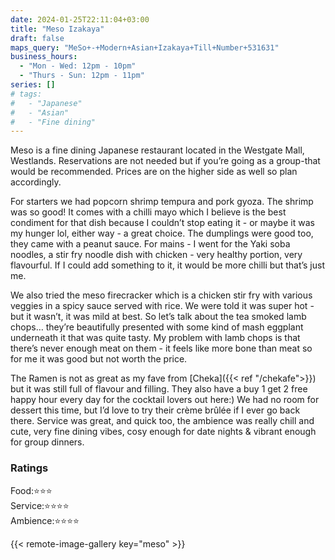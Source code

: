 ```yaml
---
date: 2024-01-25T22:11:04+03:00
title: "Meso Izakaya"
draft: false
maps_query: "MeSo+-+Modern+Asian+Izakaya+Till+Number+531631"
business_hours:
  - "Mon - Wed: 12pm - 10pm"
  - "Thurs - Sun: 12pm - 11pm"
series: []
# tags:
#   - "Japanese"
#   - "Asian"
#   - "Fine dining"
---
```


Meso is a fine dining Japanese restaurant located in the Westgate Mall, Westlands. Reservations are not needed but if you’re going as a group-that would be recommended. Prices are on the higher side as well so plan accordingly.

For starters we had popcorn shrimp tempura and pork gyoza. The shrimp was so good! It comes with a chilli mayo which I believe is the best condiment for that dish because I couldn’t stop eating it - or maybe it was my hunger lol, either way - a great choice. The dumplings were good too, they came with a peanut sauce. For mains - I went for the Yaki soba noodles, a stir fry noodle dish with chicken - very healthy portion, very flavourful. If I could add something to it, it would be more chilli but that’s just me.

We also tried the meso firecracker which is a chicken stir fry with various veggies in a spicy sauce served with rice. We were told it was super hot - but it wasn’t, it was mild at best. So let’s talk about the tea smoked lamb chops… they’re beautifully presented with some kind of mash eggplant underneath it that was quite tasty. My problem with lamb chops is that there’s never enough meat on them - it feels like more bone than meat so for me it was good but not worth the price.

The Ramen is not as great as my fave from [Cheka]({{< ref "/chekafe">}}) but it was still full of flavour and filling. They also have a buy 1 get 2 free happy hour every day for the cocktail lovers out here:) We had no room for dessert this time, but I’d love to try their crème brûlée if I ever go back there. Service was great, and quick too, the ambience was really chill and cute, very fine dining vibes, cosy enough for date nights & vibrant enough for group dinners.

### Ratings

Food:⭐️⭐️⭐️<br>
Service:⭐️⭐️⭐️⭐️<br>
Ambience:⭐️⭐️⭐️⭐️<br>

{{< remote-image-gallery key="meso" >}}
